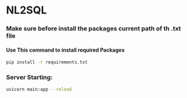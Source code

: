 # NL2SQL


### Make sure before install the packages current path of th .txt file
#### Use This command to install required Packages
```bash
pip install -r requirements.txt
```

### Server Starting:

```bash
uvicorn main:app --reload
```
